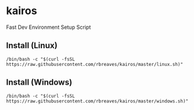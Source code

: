 # kairos
Fast Dev Environment Setup Script

## Install (Linux)

```
/bin/bash -c "$(curl -fsSL https://raw.githubusercontent.com/rbreaves/kairos/master/linux.sh)"
```

## Install (Windows)

```
/bin/bash -c "$(curl -fsSL https://raw.githubusercontent.com/rbreaves/kairos/master/windows.sh)"
```
